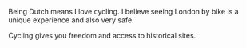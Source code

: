 Being Dutch means I love cycling. I believe seeing London by
bike is a unique experience and also very safe.

Cycling gives you freedom and access to historical sites.
